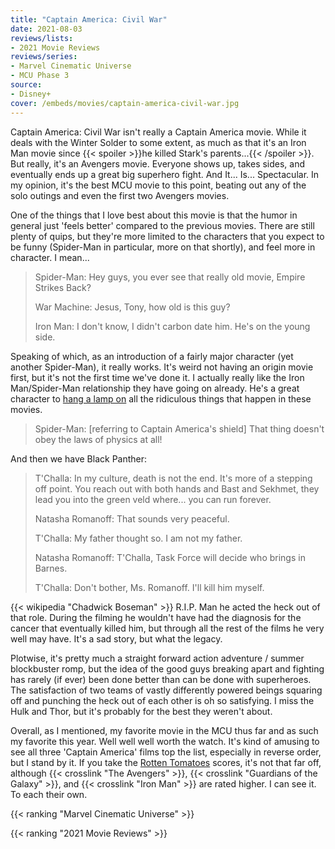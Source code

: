 ```yaml
---
title: "Captain America: Civil War"
date: 2021-08-03
reviews/lists:
- 2021 Movie Reviews
reviews/series:
- Marvel Cinematic Universe
- MCU Phase 3
source:
- Disney+
cover: /embeds/movies/captain-america-civil-war.jpg
---
```

Captain America: Civil War isn't really a Captain America movie. While it deals with the Winter Solder to some extent, as much as that it's an Iron Man movie since {{< spoiler >}}he killed Stark's parents...{{< /spoiler >}}. But really, it's an Avengers movie. Everyone shows up, takes sides, and eventually ends up a great big superhero fight. And It... Is... Spectacular. In my opinion, it's the best MCU movie to this point, beating out any of the solo outings and even the first two Avengers movies.

One of the things that I love best about this movie is that the humor in general just 'feels better' compared to the previous movies. There are still plenty of quips, but they're more limited to the characters that you expect to be funny (Spider-Man in particular, more on that shortly), and feel more in character. I mean... 

> Spider-Man: Hey guys, you ever see that really old movie, Empire Strikes Back?
> 
> War Machine: Jesus, Tony, how old is this guy?
> 
> Iron Man: I don't know, I didn't carbon date him. He's on the young side.

Speaking of which, as an introduction of a fairly major character (yet another Spider-Man), it really works. It's weird not having an origin movie first, but it's not the first time we've done it. I actually really like the Iron Man/Spider-Man relationship they have going on already. He's a great character to [hang a lamp on](https://tvtropes.org/pmwiki/pmwiki.php/Main/LampshadeHanging) all the ridiculous things that happen in these movies. 

> Spider-Man: [referring to Captain America's shield] That thing doesn't obey the laws of physics at all! 

And then we have Black Panther:
 
> T'Challa: In my culture, death is not the end. It's more of a stepping off point. You reach out with both hands and Bast and Sekhmet, they lead you into the green veld where... you can run forever.
> 
> Natasha Romanoff: That sounds very peaceful.
> 
> T'Challa: My father thought so. I am not my father.
> 
> Natasha Romanoff: T'Challa, Task Force will decide who brings in Barnes.
> 
> T'Challa: Don't bother, Ms. Romanoff. I'll kill him myself.

{{< wikipedia "Chadwick Boseman" >}} R.I.P. Man he acted the heck out of that role. During the filming he wouldn't have had the diagnosis for the cancer that eventually killed him, but through all the rest of the films he very well may have. It's a sad story, but what the legacy. 

Plotwise, it's pretty much a straight forward action adventure / summer blockbuster romp, but the idea of the good guys breaking apart and fighting has rarely (if ever) been done better than can be done with superheroes. The satisfaction of two teams of vastly differently powered beings squaring off and punching the heck out of each other is oh so satisfying. I miss the Hulk and Thor, but it's probably for the best they weren't about. 

Overall, as I mentioned, my favorite movie in the MCU thus far and as such my favorite this year. Well well well worth the watch. It's kind of amusing to see all three 'Captain America' films top the list, especially in reverse order, but I stand by it. If you take the [Rotten Tomatoes](https://editorial.rottentomatoes.com/guide/all-marvel-cinematic-universe-movies-ranked/) scores, it's not that far off, although {{< crosslink "The Avengers" >}}, {{< crosslink "Guardians of the Galaxy" >}}, and {{< crosslink "Iron Man" >}} are rated higher. I can see it. To each their own. 

{{< ranking "Marvel Cinematic Universe" >}}

{{< ranking "2021 Movie Reviews" >}}